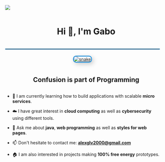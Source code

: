 
<!--horizontal divider(gradiant)-->
<img src="https://user-images.githubusercontent.com/73097560/115834477-dbab4500-a447-11eb-908a-139a6edaec5c.gif">

<!--h1 without bottom border-->
<div id="user-content-toc">
  <ul align="center">
    <summary><h1 style="display: inline-block">Hi 👋, I'm Gabo</h1></summary>
  </ul>
</div>

<hr style="border: 1px solid #3498db; margin: 20px 0;">
 
  <div align="center">
  <a href="https://alexglv2000.github.io/">
    <img src="/resources/grid-snake.svg" alt="snake" style="border: 3px solid #3498db; border-radius: 10px; box-shadow: 5px 5px 15px rgba(0, 0, 0, 0.2);">
  </a>
</div>


<!--h2 without bottom border-->
<div id="user-content-toc">
  <ul align="center">
    <summary><h2 style="display: inline-block">Confusion is part of Programming</h2></summary>
  </ul>
</div>


<!--Intro start-->
- 🌱 I am currently learning how to build applications with scalable **micro services**.

- ☁️ I have great interest in **cloud computing** as well as **cybersecurity** using different tools.

- 💬 Ask me about **java**, **web programming** as well as **styles for web pages**.

- 📫 Don't hesitate to contact me: **alexglv2000@gmail.com**

- 🏠 I am also interested in projects making **100% free energy** prototypes.
<!--Intro end-->



